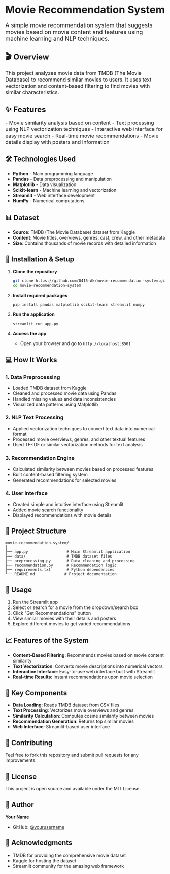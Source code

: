 # <font size="6">Movie Recommendation System</font>

<font size="4">A simple movie recommendation system that suggests movies based on movie content and features using machine learning and NLP techniques.</font>

## <font size="5">🎬 Overview</font>

<font size="3">This project analyzes movie data from TMDB (The Movie Database) to recommend similar movies to users. It uses text vectorization and content-based filtering to find movies with similar characteristics.</font>

## <font size="5">✨ Features</font>

<font size="3">
- Movie similarity analysis based on content
- Text processing using NLP vectorization techniques
- Interactive web interface for easy movie search
- Real-time movie recommendations
- Movie details display with posters and information
</font>

## 🛠️ Technologies Used

- **Python** - Main programming language
- **Pandas** - Data preprocessing and manipulation
- **Matplotlib** - Data visualization
- **Scikit-learn** - Machine learning and vectorization
- **Streamlit** - Web interface development
- **NumPy** - Numerical computations

## 📊 Dataset

- **Source**: TMDB (The Movie Database) dataset from Kaggle
- **Content**: Movie titles, overviews, genres, cast, crew, and other metadata
- **Size**: Contains thousands of movie records with detailed information

## 🚀 Installation & Setup

1. **Clone the repository**
   ```bash
   git clone https://github.com/0415-Ak/movie-recommendation-system.git
   cd movie-recommendation-system
   ```

2. **Install required packages**
   ```bash
   pip install pandas matplotlib scikit-learn streamlit numpy
   ```

3. **Run the application**
   ```bash
   streamlit run app.py
   ```

4. **Access the app**
   - Open your browser and go to `http://localhost:8501`

## 💻 How It Works

### 1. Data Preprocessing
- Loaded TMDB dataset from Kaggle
- Cleaned and processed movie data using Pandas
- Handled missing values and data inconsistencies
- Visualized data patterns using Matplotlib

### 2. NLP Text Processing
- Applied vectorization techniques to convert text data into numerical format
- Processed movie overviews, genres, and other textual features
- Used TF-IDF or similar vectorization methods for text analysis

### 3. Recommendation Engine
- Calculated similarity between movies based on processed features
- Built content-based filtering system
- Generated recommendations for selected movies

### 4. User Interface
- Created simple and intuitive interface using Streamlit
- Added movie search functionality
- Displayed recommendations with movie details

## 📁 Project Structure

```
movie-recommendation-system/
│
├── app.py                 # Main Streamlit application
├── data/                  # TMDB dataset files
├── preprocessing.py       # Data cleaning and processing
├── recommendation.py      # Recommendation logic
├── requirements.txt       # Python dependencies
└── README.md             # Project documentation
```

## 🎯 Usage

1. Run the Streamlit app
2. Select or search for a movie from the dropdown/search box
3. Click "Get Recommendations" button
4. View similar movies with their details and posters
5. Explore different movies to get varied recommendations

## 📈 Features of the System

- **Content-Based Filtering**: Recommends movies based on movie content similarity
- **Text Vectorization**: Converts movie descriptions into numerical vectors
- **Interactive Interface**: Easy-to-use web interface built with Streamlit
- **Real-time Results**: Instant recommendations upon movie selection

## 🔧 Key Components

- **Data Loading**: Reads TMDB dataset from CSV files
- **Text Processing**: Vectorizes movie overviews and genres
- **Similarity Calculation**: Computes cosine similarity between movies
- **Recommendation Generation**: Returns top similar movies
- **Web Interface**: Streamlit-based user interface

## 🤝 Contributing

Feel free to fork this repository and submit pull requests for any improvements.

## 📝 License

This project is open source and available under the MIT License.

## 👤 Author

**Your Name**
- GitHub: [@yourusername](https://github.com/yourusername)

## 🙏 Acknowledgments

- TMDB for providing the comprehensive movie dataset
- Kaggle for hosting the dataset
- Streamlit community for the amazing web framework
